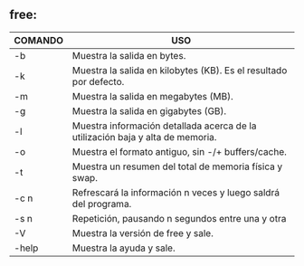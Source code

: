 ## **free**:

|COMANDO    | USO |
|-------|----------|
| -b |  Muestra la salida en bytes.  |
| -k |  Muestra la salida en kilobytes (KB). Es el resultado por defecto.  |
| -m |  Muestra la salida en megabytes (MB).  |
| -g |  Muestra la salida en gigabytes (GB). |
| -l |  Muestra información detallada acerca de la utilización baja y alta de memoria.  |
| -o |  Muestra el formato antiguo, sin -/+ buffers/cache.  |
| -t |  Muestra un resumen del total de memoria física y swap. |
| -c n |  Refrescará la información n veces y luego saldrá del programa.  |
| -s n |  Repetición, pausando n segundos entre una y otra  |
| -V |  Muestra la versión de free y sale.  |
| -help |  Muestra la ayuda y sale.   |

    
